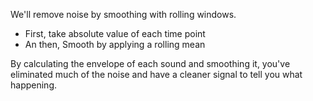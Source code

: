 <p>We'll remove noise by smoothing with rolling windows.</p>
<ul>
    <li>First, take absolute value of each time point</li>
    <li>An then, Smooth by applying a rolling mean</li>
</ul>
<p>By calculating the envelope of each sound and smoothing it, you've eliminated much of the noise and have a cleaner signal to tell you what happening.</p>